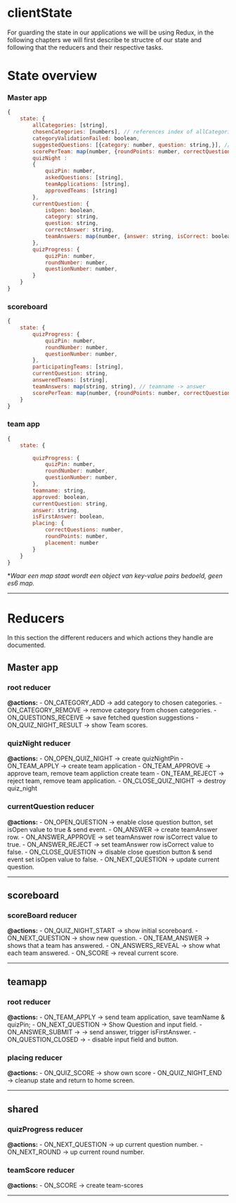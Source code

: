# clientState

For guarding the state in our applications we will be using Redux, in the following chapters we will first describe te structre of our state and following that the reducers and their respective tasks.

# State overview

### Master app

```js
{
    state: {
        allCategories: [string],
        chosenCategories: [numbers], // references index of allCategories,
        categoryValidationFailed: boolean,
        suggestedQuestions: [{category: number, question: string,}], // category references index of allCategories
        scorePerTeam: map(number, {roundPoints: number, correctQuestions: number}), // teamIndex ->; roundpoints, correctquestions
        quizNight :
        {
            quizPin: number,
            askedQuestions: [string],
            teamApplications: [string],
            approvedTeams: [string]
        },
        currentQuestion: {
            isOpen: boolean,
            category: string,
            question: string,
            correctAnswer: string,
            teamAnswers: map(number, {answer: string, isCorrect: boolean}) // teamIndex -> answer, iscorrect
        },
        quizProgress: {
            quizPin: number,
            roundNumber: number,
            questionNumber: number,
        }
    }
}

```

### scoreboard

```js
{
    state: {
        quizProgress: {
            quizPin: number,
            roundNumber: number,
            questionNumber: number,
        },
        participatingTeams: [string],
        currentQuestion: string,
        answeredTeams: [string],
        teamAnswers: map(string, string), // teamname -> answer
        scorePerTeam: map(number, {roundPoints: number, correctQuestions: number})
    }
}
```

### team app

```js
{
    state: {

        quizProgress: {
            quizPin: number,
            roundNumber: number,
            questionNumber: number,
        },
        teamname: string,
        approved: boolean,
        currentQuestion: string,
        answer: string,
        isFirstAnswer: boolean,
        placing: {
            correctQuestions: number,
            roundPoints: number,
            placement: number
        }
    }
}

```

**Waar een map staat wordt een object van key-value pairs bedoeld, geen es6 map.*

---

# Reducers

In this section the different reducers and which actions they handle are documented.

## Master app

### root reducer
**@actions:**
        - ON_CATEGORY_ADD &rarr; add category to chosen categories.
        - ON_CATEGORY_REMOVE &rarr; remove category from chosen categories.
        - ON_QUESTIONS_RECEIVE &rarr; save fetched question suggestions
        - ON_QUIZ_NIGHT_RESULT &rarr; show Team scores.
      



### quizNight reducer

**@actions:**
    - ON_OPEN_QUIZ_NIGHT &rarr; create quizNightPin 
    - ON_TEAM_APPLY &rarr; create team application
    - ON_TEAM_APPROVE &rarr; approve team, remove team appliction create team
    - ON_TEAM_REJECT &rarr; reject team, remove team application.
    - ON_CLOSE_QUIZ_NIGHT &rarr; destroy quiz_night

### currentQuestion reducer

**@actions:**
    - ON_OPEN_QUESTION &rarr; enable close question button, set isOpen value to true & send event.
    - ON_ANSWER &rarr; create teamAnswer row.
    - ON_ANSWER_APPROVE &rarr; set teamAnswer row isCorrect value to true.
    - ON_ANSWER_REJECT &rarr; set teamAnswer row isCorrect value to false.
    - ON_CLOSE_QUESTION &rarr; disable close question button & send event set isOpen value to false.
    - ON_NEXT_QUESTION  &rarr; update current question.



---

## scoreboard

### scoreBoard reducer

**@actions:**
    - ON_QUIZ_NIGHT_START &rarr; show initial scoreboard.
    - ON_NEXT_QUESTION &rarr; show new question.
    - ON_TEAM_ANSWER &rarr; shows that a team has answered.
    - ON_ANSWERS_REVEAL &rarr; show what each team answered. 
    - ON_SCORE &rarr; reveal current score.

---

## teamapp

### root reducer

**@actions:**
    - ON_TEAM_APPLY &rarr; send team application, save teamName & quizPin;
    - ON_NEXT_QUESTION &rarr; Show Question and input field.
    - ON_ANSWER_SUBMIT &rarr; -> send answer, trigger isFirstAnswer.
    - ON_QUESTION_CLOSED &rarr; - disable input field and button.

### placing reducer

**@actions:** 
    - ON_QUIZ_SCORE &rarr; show own score
    - ON_QUIZ_NIGHT_END &rarr; cleanup state and return to home screen.

---

## shared

### quizProgress reducer

**@actions:**
    - ON_NEXT_QUESTION &rarr; up current question number.
    - ON_NEXT_ROUND &rarr; up current round number. 

### teamScore reducer

**@actions:**
    - ON_SCORE &rarr; create team-scores

---
